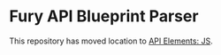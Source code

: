 # Fury API Blueprint Parser

This repository has moved location to [API Elements: JS](https://github.com/apiaryio/api-elements.js).
